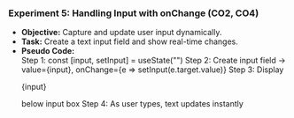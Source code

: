 ### **Experiment 5: Handling Input with onChange** (CO2, CO4)  
- **Objective:** Capture and update user input dynamically.  
- **Task:** Create a text input field and show real-time changes.  
- **Pseudo Code:**  
Step 1: const [input, setInput] = useState("")
Step 2: Create input field → value={input}, onChange={e => setInput(e.target.value)}
Step 3: Display <p>{input}</p> below input box
Step 4: As user types, text updates instantly
